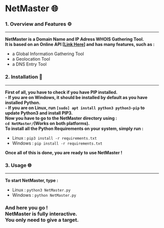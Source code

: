 # NetMaster 🌐

### 1. Overview and Features ⚙️
---

**NetMaster is a Domain Name and IP Adress WHOIS Gathering Tool. <br> </brIt>It is based on an Online API [[Link Here](https://ip-api.com/ "ip-api.com")] and has many features, such as :**

- a Global Information Gathering Tool
- a Geolocation Tool
- a DNS Entry Tool

### 2. Installation 💾
---

**First of all, you have to check if you have PIP installed. <br> - If you are on Windows, it should be installed by default as you have installed Python. <br></brIf>- If you are on Linux, run ```[sudo] apt install python3 python3-pip``` to update Python3 and install PIP3. <br>**
**Now you have to go to the NetMaster directory using : <br>```cd NetMaster/```(Works on both platforms).<br>**
**To install all the  Python Requirements on your system, simply run : <br>**
- Linux : ```pip3 install -r requirements.txt```<br>
- Windows : ```pip install -r requirements.txt```

**Once all of this is done, you are ready to use NetMaster !**

### 3. Usage 🌐
---

**To start NetMaster, type : <br>**
- Linux : ```python3 NetMaster.py``` <br>
- Windows : ```python NetMaster.py``` <br>

### **And here you go ! <br>NetMaster is fully interactive. <br>You only need to give a target.**
